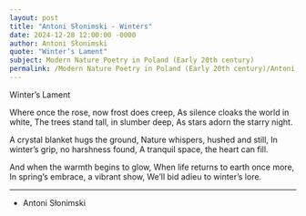 ```yaml
---
layout: post
title: "Antoni Słonimski - Winters"
date: 2024-12-28 12:00:00 -0000
author: Antoni Słonimski
quote: "Winter’s Lament"
subject: Modern Nature Poetry in Poland (Early 20th century)
permalink: /Modern Nature Poetry in Poland (Early 20th century)/Antoni Słonimski/Antoni Słonimski - Winters
---
```


Winter’s Lament

Where once the rose, now frost does creep,
As silence cloaks the world in white,
The trees stand tall, in slumber deep,
As stars adorn the starry night.

A crystal blanket hugs the ground,
Nature whispers, hushed and still,
In winter’s grip, no harshness found,
A tranquil space, the heart can fill.

And when the warmth begins to glow,
When life returns to earth once more,
In spring’s embrace, a vibrant show,
We’ll bid adieu to winter’s lore.

---

- Antoni Słonimski
